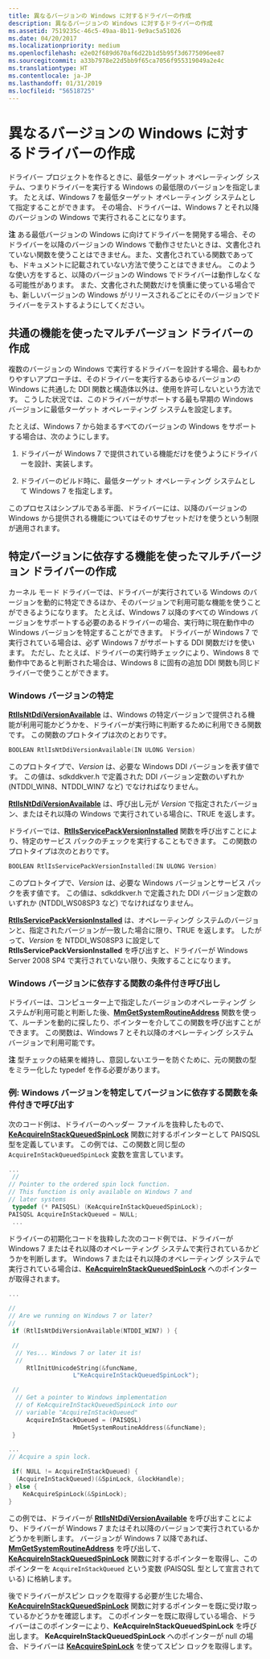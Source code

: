 ```yaml
---
title: 異なるバージョンの Windows に対するドライバーの作成
description: 異なるバージョンの Windows に対するドライバーの作成
ms.assetid: 7519235c-46c5-49aa-8b11-9e9ac5a51026
ms.date: 04/20/2017
ms.localizationpriority: medium
ms.openlocfilehash: e2e02f689d670af6d22b1d5b95f3d6775096ee87
ms.sourcegitcommit: a33b7978e22d5bb9f65ca7056f955319049a2e4c
ms.translationtype: HT
ms.contentlocale: ja-JP
ms.lasthandoff: 01/31/2019
ms.locfileid: "56518725"
---
```

# <a name="writing-drivers-for-different-versions-of-windows"></a>異なるバージョンの Windows に対するドライバーの作成


ドライバー プロジェクトを作るときに、最低ターゲット オペレーティング システム、つまりドライバーを実行する Windows の最低限のバージョンを指定します。 たとえば、Windows 7 を最低ターゲット オペレーティング システムとして指定することができます。 その場合、ドライバーは、Windows 7 とそれ以降のバージョンの Windows で実行されることになります。

**注**  ある最低バージョンの Windows に向けてドライバーを開発する場合、そのドライバーを以降のバージョンの Windows で動作させたいときは、文書化されていない関数を使うことはできません。また、文書化されている関数であっても、ドキュメントに記載されていない方法で使うことはできません。 このような使い方をすると、以降のバージョンの Windows でドライバーは動作しなくなる可能性があります。 また、文書化された関数だけを慎重に使っている場合でも、新しいバージョンの Windows がリリースされるごとにそのバージョンでドライバーをテストするようにしてください。



## <a name="span-idwritingamultiversiondriverusingonlycommonfeaturesspanspan-idwritingamultiversiondriverusingonlycommonfeaturesspanspan-idwritingamultiversiondriverusingonlycommonfeaturesspanwriting-a-multiversion-driver-using-only-common-features"></a><span id="Writing_a_multiversion_driver_using_only_common_features"></span><span id="writing_a_multiversion_driver_using_only_common_features"></span><span id="WRITING_A_MULTIVERSION_DRIVER_USING_ONLY_COMMON_FEATURES"></span>共通の機能を使ったマルチバージョン ドライバーの作成


複数のバージョンの Windows で実行するドライバーを設計する場合、最もわかりやすいアプローチは、そのドライバーを実行するあらゆるバージョンの Windows に共通した DDI 関数と構造体以外は、使用を許可しないという方法です。 こうした状況では、このドライバーがサポートする最も早期の Windows バージョンに最低ターゲット オペレーティング システムを設定します。

たとえば、Windows 7 から始まるすべてのバージョンの Windows をサポートする場合は、次のようにします。

1.  ドライバーが Windows 7 で提供されている機能だけを使うようにドライバーを設計、実装します。

2.  ドライバーのビルド時に、最低ターゲット オペレーティング システムとして Windows 7 を指定します。

このプロセスはシンプルである半面、ドライバーには、以降のバージョンの Windows から提供される機能についてはそのサブセットだけを使うという制限が適用されます。

## <a name="span-idwritingamultiversiondriverthatusesversion-dependentfeaturesspanspan-idwritingamultiversiondriverthatusesversion-dependentfeaturesspanspan-idwritingamultiversiondriverthatusesversion-dependentfeaturesspanwriting-a-multiversion-driver-that-uses-version-dependent-features"></a><span id="Writing_a_multiversion_driver_that_uses_version-dependent_features"></span><span id="writing_a_multiversion_driver_that_uses_version-dependent_features"></span><span id="WRITING_A_MULTIVERSION_DRIVER_THAT_USES_VERSION-DEPENDENT_FEATURES"></span>特定バージョンに依存する機能を使ったマルチバージョン ドライバーの作成


カーネル モード ドライバーでは、ドライバーが実行されている Windows のバージョンを動的に特定できるほか、そのバージョンで利用可能な機能を使うことができるようになります。 たとえば、Windows 7 以降のすべての Windows バージョンをサポートする必要のあるドライバーの場合、実行時に現在動作中の Windows バージョンを特定することができます。 ドライバーが Windows 7 で実行されている場合は、必ず Windows 7 がサポートする DDI 関数だけを使います。 ただし、たとえば、ドライバーの実行時チェックにより、Windows 8 で動作中であると判断された場合は、Windows 8 に固有の追加 DDI 関数も同じドライバーで使うことができます。

### <a name="span-iddeterminingthewindowsversionspanspan-iddeterminingthewindowsversionspandetermining-the-windows-version"></a><span id="determining_the_windows_version"></span><span id="DETERMINING_THE_WINDOWS_VERSION"></span>Windows バージョンの特定

[**RtlIsNtDdiVersionAvailable**](https://msdn.microsoft.com/library/windows/hardware/ff561954) は、Windows の特定バージョンで提供される機能が利用可能かどうかを、ドライバーが実行時に判断するために利用できる関数です。 この関数のプロトタイプは次のとおりです。

```cpp
BOOLEAN RtlIsNtDdiVersionAvailable(IN ULONG Version)
```

このプロトタイプで、*Version* は、必要な Windows DDI バージョンを表す値です。 この値は、sdkddkver.h で定義された DDI バージョン定数のいずれか (NTDDI\_WIN8、NTDDI\_WIN7 など) でなければなりません。

[**RtlIsNtDdiVersionAvailable**](https://msdn.microsoft.com/library/windows/hardware/ff561954) は、呼び出し元が *Version* で指定されたバージョン、またはそれ以降の Windows で実行されている場合に、TRUE を返します。

ドライバーでは、[**RtlIsServicePackVersionInstalled**](https://msdn.microsoft.com/library/windows/hardware/ff561956) 関数を呼び出すことにより、特定のサービス パックのチェックを実行することもできます。 この関数のプロトタイプは次のとおりです。

```cpp
BOOLEAN RtlIsServicePackVersionInstalled(IN ULONG Version)
```

このプロトタイプで、*Version* は、必要な Windows バージョンとサービス パックを表す値です。 この値は、sdkddkver.h で定義された DDI バージョン定数のいずれか (NTDDI\_WS08SP3 など) でなければなりません。

[  **RtlIsServicePackVersionInstalled**](https://msdn.microsoft.com/library/windows/hardware/ff561956) は、オペレーティング システムのバージョンと、指定されたバージョンが一致した場合に限り、TRUE を返します。 したがって、*Version* を NTDDI\_WS08SP3 に設定して **RtlIsServicePackVersionInstalled** を呼び出すと、ドライバーが Windows Server 2008 SP4 で実行されていない限り、失敗することになります。

### <a name="span-idconditionallycallingwindowsversiondependentfunctionsspanspan-idconditionallycallingwindowsversiondependentfunctionsspanconditionally-calling-windows-version-dependent-functions"></a><span id="conditionally_calling_windows_version_dependent_functions"></span><span id="CONDITIONALLY_CALLING_WINDOWS_VERSION_DEPENDENT_FUNCTIONS"></span>Windows バージョンに依存する関数の条件付き呼び出し

ドライバーは、コンピューター上で指定したバージョンのオペレーティング システムが利用可能と判断した後、[**MmGetSystemRoutineAddress**](https://msdn.microsoft.com/library/windows/hardware/ff554563) 関数を使って、ルーチンを動的に探したり、ポインターを介してこの関数を呼び出すことができます。 この関数は、Windows 7 とそれ以降のオペレーティング システム バージョンで利用可能です。

**注**  型チェックの結果を維持し、意図しないエラーを防ぐために、元の関数の型をミラー化した typedef を作る必要があります。



### <a name="span-idexampledeterminingthewindowsversionandconditionallycallingavspanspan-idexampledeterminingthewindowsversionandconditionallycallingavspanexample-determining-the-windows-version-and-conditionally-calling-a-version-dependent-function"></a><span id="example__determining_the_windows_version_and_conditionally_calling_a_v"></span><span id="EXAMPLE__DETERMINING_THE_WINDOWS_VERSION_AND_CONDITIONALLY_CALLING_A_V"></span>例: Windows バージョンを特定してバージョンに依存する関数を条件付きで呼び出す

次のコード例は、ドライバーのヘッダー ファイルを抜粋したもので、[**KeAcquireInStackQueuedSpinLock**](https://msdn.microsoft.com/library/windows/hardware/ff551899) 関数に対するポインターとして PAISQSL 型を定義しています。 この例では、この関数と同じ型の `AcquireInStackQueuedSpinLock` 変数を宣言しています。

```cpp
...
 //
// Pointer to the ordered spin lock function.
// This function is only available on Windows 7 and
// later systems
 typedef (* PAISQSL) (KeAcquireInStackQueuedSpinLock);
PAISQSL AcquireInStackQueued = NULL;
 ...
```

ドライバーの初期化コードを抜粋した次のコード例では、ドライバーが Windows 7 またはそれ以降のオペレーティング システムで実行されているかどうかを判断します。 Windows 7 またはそれ以降のオペレーティング システムで実行されている場合は、[**KeAcquireInStackQueuedSpinLock**](https://msdn.microsoft.com/library/windows/hardware/ff551899) へのポインターが取得されます。

```cpp
...

//
// Are we running on Windows 7 or later?
//
 if (RtlIsNtDdiVersionAvailable(NTDDI_WIN7) ) {

 //
  // Yes... Windows 7 or later it is!
  //
     RtlInitUnicodeString(&funcName,
                  L"KeAcquireInStackQueuedSpinLock");

 //
  // Get a pointer to Windows implementation
  // of KeAcquireInStackQueuedSpinLock into our
  // variable "AcquireInStackQueued"
     AcquireInStackQueued = (PAISQSL)
                  MmGetSystemRoutineAddress(&funcName);
 }

...
// Acquire a spin lock.

 if( NULL != AcquireInStackQueued) {
  (AcquireInStackQueued)(&SpinLock, &lockHandle);
} else {
    KeAcquireSpinLock(&SpinLock);
}
```

この例では、ドライバーが [**RtlIsNtDdiVersionAvailable**](https://msdn.microsoft.com/library/windows/hardware/ff561954) を呼び出すことにより、ドライバーが Windows 7 またはそれ以降のバージョンで実行されているかどうかを判断します。 バージョンが Windows 7 以降であれば、[**MmGetSystemRoutineAddress**](https://msdn.microsoft.com/library/windows/hardware/ff554563) を呼び出して、[**KeAcquireInStackQueuedSpinLock**](https://msdn.microsoft.com/library/windows/hardware/ff551899) 関数に対するポインターを取得し、このポインターを `AcquireInStackQueued` という変数 (PAISQSL 型として宣言されている) に格納します。

後でドライバーがスピン ロックを取得する必要が生じた場合、[**KeAcquireInStackQueuedSpinLock**](https://msdn.microsoft.com/library/windows/hardware/ff551899) 関数に対するポインターを既に受け取っているかどうかを確認します。 このポインターを既に取得している場合、ドライバーはこのポインターにより、**KeAcquireInStackQueuedSpinLock** を呼び出します。 **KeAcquireInStackQueuedSpinLock** へのポインターが null の場合、ドライバーは [**KeAcquireSpinLock**](https://msdn.microsoft.com/library/windows/hardware/ff551917) を使ってスピン ロックを取得します。









